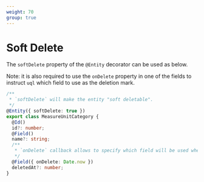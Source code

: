 ```yaml
---
weight: 70
group: true
---
```


# Soft Delete

The `softDelete` property of the `@Entity` decorator can be used as below.

Note: it is also required to use the `onDelete` property in one of the fields to instruct `uql` which field to use as the deletion mark.

```ts
/**
 * `softDelete` will make the entity "soft deletable".
 */
@Entity({ softDelete: true })
export class MeasureUnitCategory {
  @Id()
  id?: number;
  @Field()
  name?: string;
  /**
   * `onDelete` callback allows to specify which field will be used when deleting/querying this entity.
   */
  @Field({ onDelete: Date.now })
  deletedAt?: number;
}
```
